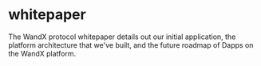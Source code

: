 # whitepaper
The WandX protocol whitepaper details out our initial application, the platform architecture that we've built, and the future roadmap of Dapps on the WandX platform.
